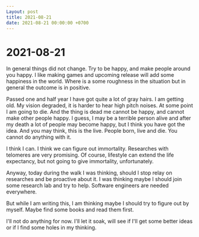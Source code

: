 ```yaml
---
Layout: post
title: 2021-08-21
date: 2021-08-21 00:00:00 +0700
---
```


# 2021-08-21

In general things did not change. Try to be happy, and make people
around you happy. I like making games and upcoming release will add
some happiness in the world. Where is a some roughness in the
situation but in general the outcome is in positive. 

Passed one and half year I have got quite a lot of gray hairs. I am
getting old. My vision degraded, it is harder to hear high pitch
noises. At some point I am going to die. And the thing is dead me
cannot be happy, and cannot make other people happy. I guess, I may be
a terrible person alive and after my death a lot of people may become
happy, but I think you have got the idea. And you may think, this is
the live. People born, live and die. You cannot do anything with it.

I think I can. I think we can figure out immortality. Researches with
telomeres are very promising. Of course, lifestyle can extend the life
expectancy, but not going to give immortality, unfortunately.

Anyway, today during the walk I was thinking, should I stop relay on
researches and be proactive about it. I was thinking maybe I should
join some research lab and try to help. Software engineers are needed
everywhere.

But while I am writing this, I am thinking maybe I should try to
figure out by myself. Maybe find some books and read them first.

I'll not do anything for now. I'll let it soak, will see if I'll get
some better ideas or if I find some holes in my thinking.
